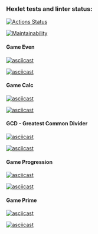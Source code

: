 ### Hexlet tests and linter status:  
[![Actions Status](https://github.com/benissimoff/java-project-61/actions/workflows/hexlet-check.yml/badge.svg)](https://github.com/benissimoff/java-project-61/actions)

[![Maintainability](https://api.codeclimate.com/v1/badges/88845db994072b26d740/maintainability)](https://codeclimate.com/github/benissimoff/java-project-61/maintainability)

#### Game Even  
[![asciicast](https://asciinema.org/a/NXElgLDQyiVheCeyA1UH9q7IJ.svg)](https://asciinema.org/a/NXElgLDQyiVheCeyA1UH9q7IJ)

[![asciicast](https://asciinema.org/a/imQJa7EZOhihgwoq832Eqi7U7.svg)](https://asciinema.org/a/imQJa7EZOhihgwoq832Eqi7U7)

#### Game Calc  
[![asciicast](https://asciinema.org/a/XLRLr6ehYRyHZ9dkmZH6iYs7m.svg)](https://asciinema.org/a/XLRLr6ehYRyHZ9dkmZH6iYs7m)

[![asciicast](https://asciinema.org/a/EsImXX4H6HR9bsC9GOvpo9coc.svg)](https://asciinema.org/a/EsImXX4H6HR9bsC9GOvpo9coc)

#### GCD - Greatest Common Divider  
[![asciicast](https://asciinema.org/a/qvfgt6xTsOlhOLfNmNvZ72vL8.svg)](https://asciinema.org/a/qvfgt6xTsOlhOLfNmNvZ72vL8)

[![asciicast](https://asciinema.org/a/dgNkzucJ54UQ3Z7Wq1Px15GhN.svg)](https://asciinema.org/a/dgNkzucJ54UQ3Z7Wq1Px15GhN)

#### Game Progression  
[![asciicast](https://asciinema.org/a/uSMZl2N2ZFmVDgFrvYP1ZOAGr.svg)](https://asciinema.org/a/uSMZl2N2ZFmVDgFrvYP1ZOAGr)

[![asciicast](https://asciinema.org/a/bBZrvV2eMtZZBxfcRdPyd56NP.svg)](https://asciinema.org/a/bBZrvV2eMtZZBxfcRdPyd56NP)

#### Game Prime  
[![asciicast](https://asciinema.org/a/58XeHVjksiqh24Ee2banK9XRx.svg)](https://asciinema.org/a/58XeHVjksiqh24Ee2banK9XRx)

[![asciicast](https://asciinema.org/a/kINjwFI0t95yVOvPdU418jlE6.svg)](https://asciinema.org/a/kINjwFI0t95yVOvPdU418jlE6)

